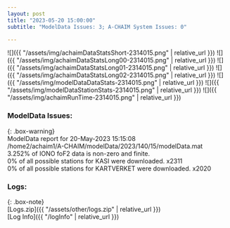 ```yaml
---
layout: post
title: "2023-05-20 15:00:00"
subtitle: "ModelData Issues: 3; A-CHAIM System Issues: 0"

---
```


![]({{ "/assets/img/achaimDataStatsShort-2314015.png" | relative_url }})
![]({{ "/assets/img/achaimDataStatsLong00-2314015.png" | relative_url }})
![]({{ "/assets/img/achaimDataStatsLong01-2314015.png" | relative_url }})
![]({{ "/assets/img/achaimDataStatsLong02-2314015.png" | relative_url }})
![]({{ "/assets/img/modelDataDataStats-2314015.png" | relative_url }})
![]({{ "/assets/img/modelDataStationStats-2314015.png" | relative_url }})
![]({{ "/assets/img/achaimRunTime-2314015.png" | relative_url }})


### ModelData Issues:  
  
{: .box-warning}  
 ModelData report for 20-May-2023 15:15:08   
 /home2/achaim1/A-CHAIM/modelData/2023/140/15/modelData.mat   
 3.252% of IONO foF2 data is non-zero and finite.   
 0% of all possible stations for KASI were downloaded. x2311   
 0% of all possible stations for KARTVERKET were downloaded. x2020   
  


### Logs:  
  
{: .box-note}  
[Logs.zip]({{ "/assets/other/logs.zip" | relative_url }})  
[Log Info]({{ "/logInfo" | relative_url }})  
